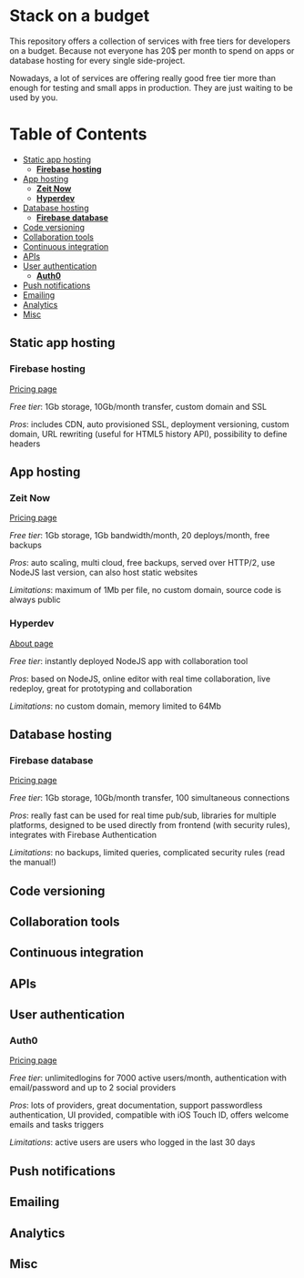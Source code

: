 # Stack on a budget

This repository offers a collection of services with free tiers for developers on a budget. Because not everyone has 20$ per month to spend on apps or database hosting for every single side-project.

Nowadays, a lot of services are offering really good free tier more than enough for testing and small apps in production. They are just waiting to be used by you.

# Table of Contents
<!-- TOC depthFrom:2 -->

- [Static app hosting](#static-app-hosting)
    - [**Firebase hosting**](#firebase-hosting)
- [App hosting](#app-hosting)
    - [**Zeit Now**](#zeit-now)
    - [**Hyperdev**](#hyperdev)
- [Database hosting](#database-hosting)
    - [**Firebase database**](#firebase-database)
- [Code versioning](#code-versioning)
- [Collaboration tools](#collaboration-tools)
- [Continuous integration](#continuous-integration)
- [APIs](#apis)
- [User authentication](#user-authentication)
    - [**Auth0**](#auth0)
- [Push notifications](#push-notifications)
- [Emailing](#emailing)
- [Analytics](#analytics)
- [Misc](#misc)

<!-- /TOC -->

## Static app hosting

### **Firebase hosting**

[Pricing page](https://firebase.google.com/pricing/)

*Free tier*: 1Gb storage, 10Gb/month transfer, custom domain and SSL

*Pros*: includes CDN, auto provisioned SSL, deployment versioning, custom domain, URL rewriting (useful for HTML5 history API), possibility to define headers

## App hosting

### **Zeit Now**

[Pricing page](https://zeit.co/now#pricing)

*Free tier*: 1Gb storage, 1Gb bandwidth/month, 20 deploys/month, free backups

*Pros*: auto scaling, multi cloud, free backups, served over HTTP/2, use NodeJS last version, can also host static websites

*Limitations*: maximum of 1Mb per file, no custom domain, source code is always public


### **Hyperdev**

[About page](https://hyperdev.com/about/)

*Free tier*: instantly deployed NodeJS app with collaboration tool

*Pros*: based on NodeJS, online editor with real time collaboration, live redeploy, great for prototyping and collaboration

*Limitations*: no custom domain, memory limited to 64Mb

## Database hosting

### **Firebase database**

[Pricing page](https://firebase.google.com/pricing/)

*Free tier*: 1Gb storage, 10Gb/month transfer, 100 simultaneous connections

*Pros*: really fast can be used for real time pub/sub, libraries for multiple platforms, designed to be used directly from frontend (with security rules), integrates with Firebase Authentication

*Limitations*: no backups, limited queries, complicated security rules (read the manual!)

## Code versioning
## Collaboration tools
## Continuous integration
## APIs
## User authentication

### **Auth0**

[Pricing page](https://auth0.com/pricing)

*Free tier*: unlimitedlogins for 7000 active users/month, authentication with email/password and up to 2 social providers

*Pros*: lots of providers, great documentation, support passwordless authentication, UI provided, compatible with iOS Touch ID, offers welcome emails and tasks triggers

*Limitations*: active users are users who logged in the last 30 days

## Push notifications
## Emailing
## Analytics
## Misc
